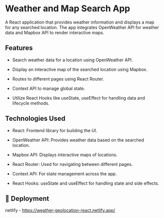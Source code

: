 # Weather and Map Search App
A React application that provides weather information and displays a map for any searched location. The app integrates OpenWeather API for weather data and Mapbox API to render interactive maps.

## Features
- Search weather data for a location using OpenWeather API.

- Display an interactive map of the searched location using Mapbox.

- Routes to different pages using React Router.

- Context API to manage global state.

- Utilize React Hooks like useState, useEffect for handling data and lifecycle methods.

## Technologies Used
- React: Frontend library for building the UI.

- OpenWeather API: Provides weather data based on the searched location.

- Mapbox API: Displays interactive maps of locations.

- React Router: Used for navigating between different pages.

- Context API: For state management across the app.

- React Hooks: useState and useEffect for handling state and side effects.

## 🚀 Deployment
netlify - https://weather-geolocation-react.netlify.app/